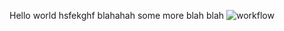 Hello world hsfekghf blahahah
some more blah blah
![workflow](https://github.com/<UserName>/<RepositoryName>/actions/workflows/main.yml/badge.svg)